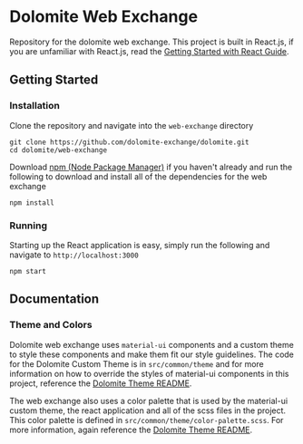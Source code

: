 # Dolomite Web Exchange

Repository for the dolomite web exchange. This project is built in React.js, if you are unfamiliar with React.js, read the [Getting Started with React Guide](docs/GettingStarted.md).

## Getting Started

### Installation

Clone the repository and navigate into the `web-exchange` directory

```shell
git clone https://github.com/dolomite-exchange/dolomite.git
cd dolomite/web-exchange
```

Download [npm (Node Package Manager)](https://npmjs.com) if you haven't already and run the following to download and install all of the dependencies for the web exchange

```
npm install
```

### Running

Starting up the React application is easy, simply run the following and navigate to `http://localhost:3000`

```shell
npm start
```

## Documentation

### Theme and Colors

Dolomite web exchange uses `material-ui` components and a custom theme to style these components and make them fit our style guidelines. The code for the Dolomite Custom Theme is in `src/common/theme` and for more information on how to override the styles of material-ui components in this project, reference the [Dolomite Theme README](src/common/theme/).

The web exchange also uses a color palette that is used by the material-ui custom theme, the react application and all of the scss files in the project. This color palette is defined in `src/common/theme/color-palette.scss`. For more information, again reference the [Dolomite Theme README](src/common/theme/).
